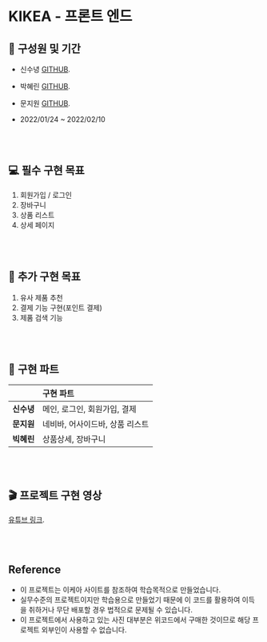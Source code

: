 # KIKEA - 프론트 엔드

## 📅  구성원 및 기간

- 신수녕 [GITHUB](https://github.com/cozynye).
- 박혜린 [GITHUB](https://github.com/effypark).
- 문지원 [GITHUB](https://github.com/moonkorea00).


- 2022/01/24 ~ 2022/02/10

<br><br>

## 💻 필수 구현 목표

1. 회원가입 / 로그인
1. 장바구니
1. 상품 리스트
1. 상세 페이지

<br><br>

## 🎇 추가 구현 목표

1. 유사 제품 추천
1. 결제 기능 구현(포인트 결제)
1. 제품 검색 기능

<br><br>

## 📌 구현 파트

|               | 구현 파트                       |
| :-----------: | :------------------------------ |
| <b>신수녕</b> | 메인, 로그인, 회원가입, 결제 |
| <b>문지원</b> | 네비바, 어사이드바, 상품 리스트  |
| <b>빅혜린</b> | 상품상세, 장바구니               |

<br><br>

## 🎬 프로젝트 구현 영상
[유튜브 링크](https://youtu.be/2w99doEHCzE).

<br><br>

## Reference
- 이 프로젝트는 이케아 사이트를 참조하여 학습목적으로 만들었습니다.
- 실무수준의 프로젝트이지만 학습용으로 만들었기 때문에 이 코드를 활용하여 이득을 취하거나 무단 배포할 경우 법적으로 문제될 수 있습니다.
- 이 프로젝트에서 사용하고 있는 사진 대부분은 위코드에서 구매한 것이므로 해당 프로젝트 외부인이 사용할 수 없습니다.
